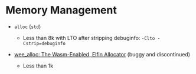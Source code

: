 # Memory Management
- `alloc` (`std`)
  - Less than 8k with LTO after stripping debuginfo: `-Clto -Cstrip=debuginfo`

- [wee\_alloc: The Wasm-Enabled, Elfin Allocator](https://github.com/rustwasm/wee_alloc) (buggy and discontinued)
  - Less than 1k